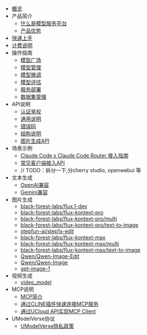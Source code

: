 

* [概览](/modelverse/README.md)
* 产品简介
   * [什么是模型服务平台](/modelverse/introduction/introduction.md)
   * [产品优势](/modelverse/introduction/advantages.md)
* [快速上手](/modelverse/briefguide.md)
* [计费说明](/modelverse/price.md)
* 操作指南
   * [模型广场](/modelverse/guide/model-marketplace.md)
   * [模型管理](/modelverse/guide/model-manage.md)
   * [模型微调](/modelverse/guide/model-finetuning.md)
   * [模型评估](/modelverse/guide/model-evaluation.md)
   * [服务部署](/modelverse/guide/service-manage.md)
   * [数据集管理](/modelverse/guide/dataset-manage.md)
* API说明
   * [认证鉴权](/modelverse/api_doc/certificate.md)
   * [通用说明](/modelverse/api_doc/chat.md)
   * [错误码](/modelverse/api_doc/error-code.md)
   * [结构说明](/modelverse/api_doc/struct.md)
   * [图片生成API](/modelverse/api_doc/image-generation.md)
* 场景示例   
   * [Claude Code x Claude Code Router 接入指南](/modelverse/api_doc/claudecodeccr.md)
   * [常见客户端接入API](/modelverse/scenario.md) 
   * // TODO：拆分一下,分cherry studio, openwebui 等
* 文本生成
  * [OpenAI兼容](/modelverse/text_api/openai_compatible.md)
  * [Gemini兼容](/modelverse/text_api/gemini_compatible.md)
* 图片生成
  * [black-forest-labs/flux.1-dev](/modelverse/image_api/black-forest-labs-flux.1-dev.md)
  * [black-forest-labs/flux-kontext-pro](/modelverse/image_api/black-forest-labs-flux-kontext-pro.md)
  * [black-forest-labs/flux-kontext-pro/multi](/modelverse/image_api/black-forest-labs-flux-kontext-pro-multi.md)
  * [black-forest-labs/flux-kontext-pro/text-to-image](/modelverse/image_api/black-forest-labs-flux-kontext-pro-text-to-image.md)
  * [stepfun-ai/step1x-edit](/modelverse/image_api/stepfun-ai-step1x-edit.md)
  * [black-forest-labs/flux-kontext-max](/modelverse/image_api/black-forest-labs-flux-kontext-max.md)
  * [black-forest-labs/flux-kontext-max/multi](/modelverse/image_api/black-forest-labs-flux-kontext-max-multi.md)
  * [black-forest-labs/flux-kontext-max/text-to-image](/modelverse/image_api/black-forest-labs-flux-kontext-max-text-to-image.md)
  * [Qwen/Qwen-Image-Edit](/modelverse/image_api/Qwen-Qwen-Image-Edit.md)
  * [Qwen/Qwen-Image](/modelverse/image_api/Qwen-Qwen-Image.md)
  * [gpt-image-1](/modelverse/image_api/gpt-image-1.md)
* 视频生成
   * [video_model](/modelverse/video_api/model.md)
* MCP说明
   * [MCP简介](/modelverse/mcp/mcpgeneral.md)
   * [通过CLINE插件快速连接MCP服务](/modelverse/mcp/MCPServer.md)
   * [通过UCloud API实现MCP Client](/modelverse/mcp/MCPClient.md)
* UModelVerse协议
   * [UModelVerse隐私政策](/modelverse/private.md)

